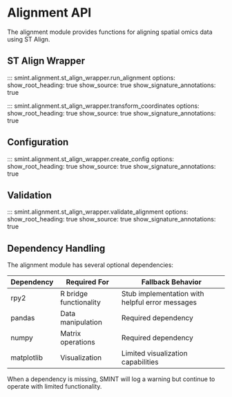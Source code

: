 # Alignment API

The alignment module provides functions for aligning spatial omics data using ST Align.

## ST Align Wrapper

::: smint.alignment.st_align_wrapper.run_alignment
    options:
      show_root_heading: true
      show_source: true
      show_signature_annotations: true

::: smint.alignment.st_align_wrapper.transform_coordinates
    options:
      show_root_heading: true
      show_source: true
      show_signature_annotations: true

## Configuration

::: smint.alignment.st_align_wrapper.create_config
    options:
      show_root_heading: true
      show_source: true
      show_signature_annotations: true

## Validation

::: smint.alignment.st_align_wrapper.validate_alignment
    options:
      show_root_heading: true
      show_source: true
      show_signature_annotations: true

## Dependency Handling

The alignment module has several optional dependencies:

| Dependency | Required For | Fallback Behavior |
| ---------- | ------------ | ----------------- |
| rpy2 | R bridge functionality | Stub implementation with helpful error messages |
| pandas | Data manipulation | Required dependency |
| numpy | Matrix operations | Required dependency |
| matplotlib | Visualization | Limited visualization capabilities |

When a dependency is missing, SMINT will log a warning but continue to operate with limited functionality.